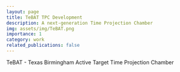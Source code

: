 ```yaml
---
layout: page
title: TeBAT TPC Development
description: A next-generation Time Projection Chamber
img: assets/img/TeBAT.png
importance: 1
category: work
related_publications: false
---
```


TeBAT - Texas Birmingham Active Target Time Projection Chamber
